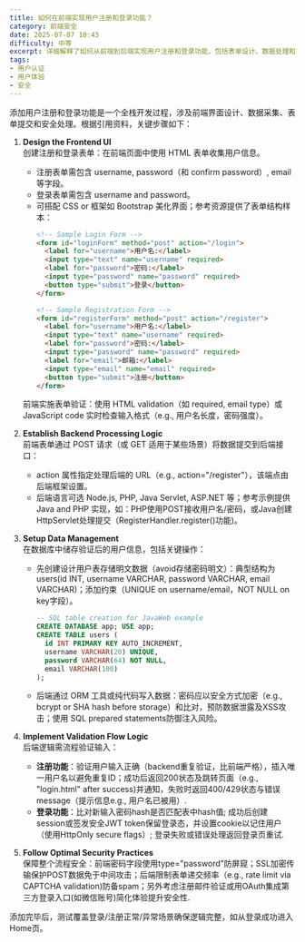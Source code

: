 ```yaml
---
title: 如何在前端实现用户注册和登录功能？
category: 前端安全
date: 2025-07-07 10:43
difficulty: 中等
excerpt: 详细解释了如何从前端到后端实现用户注册和登录功能，包括表单设计、数据处理和安全性措施。
tags:
- 用户认证
- 用户体验
- 安全
---
```

添加用户注册和登录功能是一个全栈开发过程，涉及前端界面设计、数据采集、表单提交和安全处理。根据引用资料，关键步骤如下：

1.  **Design the Frontend UI**  
    创建注册和登录表单：在前端页面中使用 HTML 表单收集用户信息。
    -   注册表单需包含 username, password（和 confirm password）, email 等字段。
    -   登录表单需包含 username and password。
    -   可搭配 CSS or 框架如 Bootstrap 美化界面；参考资源提供了表单结构样本：
        ```html
        <!-- Sample Login Form -->
        <form id="loginForm" method="post" action="/login">
          <label for="username">用户名:</label>
          <input type="text" name="username" required>
          <label for="password">密码:</label>
          <input type="password" name="password" required>
          <button type="submit">登录</button>
        </form>
        ```
        ```html
        <!-- Sample Registration Form -->
        <form id="registerForm" method="post" action="/register">
          <label for="username">用户名:</label>
          <input type="text" name="username" required>
          <label for="password">密码:</label>
          <input type="password" name="password" required>
          <label for="email">邮箱:</label>
          <input type="email" name="email" required>
          <button type="submit">注册</button>
        </form>
        ```
    前端实施表单验证：使用 HTML validation（如 required, email type）或 JavaScript code 实时检查输入格式（e.g., 用户名长度，密码强度）。

2.  **Establish Backend Processing Logic**  
    前端表单通过 POST 请求（或 GET 适用于某些场景）将数据提交到后端接口：
    -   action 属性指定处理后端的 URL（e.g., action="/register"），该端点由后端框架设置。
    -   后端语言可选 Node.js, PHP, Java Servlet, ASP.NET 等；参考示例提供 Java and PHP 实现，如：PHP使用POST接收用户名/密码，或Java创建HttpServlet处理提交（RegisterHandler.register()功能)。

3.  **Setup Data Management**  
    在数据库中储存验证后的用户信息，包括关键操作：
    -   先创建设计用户表存储明文数据（avoid存储密码明文）：典型结构为 users(id INT, username VARCHAR, password VARCHAR, email VARCHAR)；添加约束（UNIQUE on username/email，NOT NULL on key字段）。
        ```sql
        -- SQL table creation for JavaWeb example 
        CREATE DATABASE app; USE app; 
        CREATE TABLE users ( 
          id INT PRIMARY KEY AUTO_INCREMENT, 
          username VARCHAR(20) UNIQUE, 
          password VARCHAR(64) NOT NULL, 
          email VARCHAR(100) 
        );
        ```
    -   后端通过 ORM 工具或纯代码写入数据：密码应以安全方式加密（e.g., bcrypt or SHA hash before storage）和比对，预防数据泄露及XSS攻击；使用 SQL prepared statements防御注入风险。

4.  **Implement Validation Flow Logic**  
    后端逻辑需流程验证输入：
    -   **注册功能**：验证用户输入正确（backend重复验证，比前端严格），插入唯一用户名以避免重复ID；成功后返回200状态及跳转页面（e.g., "login.html" after success)并通知，失败时返回400/429状态与错误message（提示信息e.g., 用户名已被用）.
    -   **登录功能**：比对新输入密码hash是否匹配表中hash值; 成功后创建session或签发安全JWT token保留登录态，并设置cookie以记住用户（使用HttpOnly secure flags）; 登录失败或错误处理返回登录页重试.

5.  **Follow Optimal Security Practices**  
    保障整个流程安全：前端密码字段使用type="password"防屏窥；SSL加密传输保护POST数据免于中间攻击；后端限制表单递交频率（e.g., rate limit via CAPTCHA validation)防备spam；另外考虑注册邮件验证或用OAuth集成第三方登录入口(如微信账号)简化体验提升安全性.

添加完毕后，测试覆盖登录/注册正常/异常场景确保逻辑完整，如从登录成功进入Home页。

